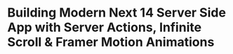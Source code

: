# Building Modern Next 14 Server Side App with Server Actions, Infinite Scroll & Framer Motion Animations



